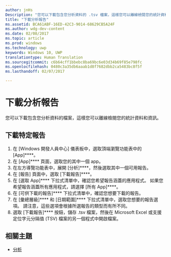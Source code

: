 ```yaml
---
author: jnHs
Description: "您可以下載包含您分析資料的 .tsv 檔案，這樣您可以離線檢閱您的統計資料和資訊。"
title: "下載分析報告"
ms.assetid: BCA61ABF-16ED-42C3-9014-68629CB5A24F
ms.author: wdg-dev-content
ms.date: 02/08/2017
ms.topic: article
ms.prod: windows
ms.technology: uwp
keywords: Windows 10, UWP
translationtype: Human Translation
ms.sourcegitcommit: c6b64cff1bbebc8ba69bc6e03d34b69f85e798fc
ms.openlocfilehash: 0480c3a35db6aaab1d8f7682dbb2ca5483bc8f5f
ms.lasthandoff: 02/07/2017

---
```


# <a name="download-analytics-reports"></a>下載分析報告


您可以下載包含您分析資料的檔案，這樣您可以離線檢閱您的統計資料和資訊。

## <a name="to-download-a-specific-report"></a>下載特定報告

1.  在 [Windows 開發人員中心] 儀表板中，選取頂端瀏覽功能表中的 [App]****。
2.  在 [App]**** 頁面，選取您的其中一個 app。
3.  在左方導覽功能表中，展開 [分析]****，然後選取其中一個可用報告。
4.  在 [報告] 頁面中，選取 [下載報告]****。
5.  在 [選取 App]**** 下拉式清單中，確認您希望報告涵蓋的應用程式。 如果您希望報告涵蓋所有應用程式，請選擇 [所有 App]****。
6.  在 [可供下載的報告]**** 下拉式清單中，確認您想要下載的報告。
7.  在 [彙總層級]**** 和 [日期範圍]**** 下拉式清單中，選取您想要的報告選項。 請注意，這些選項會根據所選報告的類型而有所不同。
8.  選取 [下載報告]**** 按鈕，儲存 .tsv 檔案，然後在 Microsoft Excel 或支援定位字元分隔值 (TSV) 檔案的另一個程式中開啟檔案。

## <a name="related-topics"></a>相關主題
- [分析](analytics.md)

